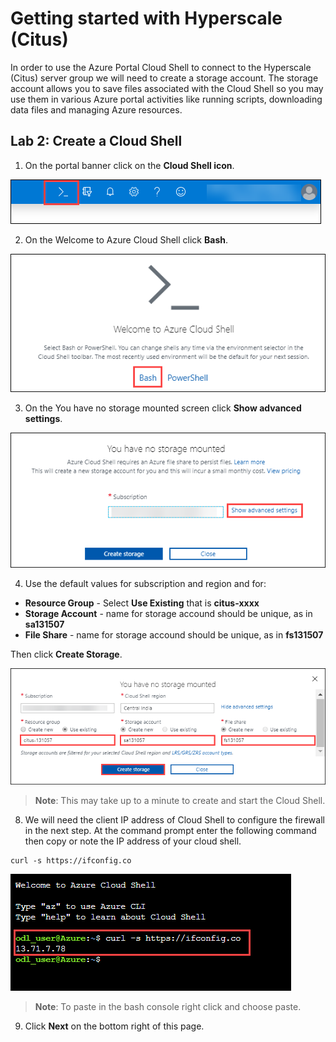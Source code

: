 # Getting started with Hyperscale (Citus)

In order to use the Azure Portal Cloud Shell to connect to the Hyperscale (Citus) server group we will need to create a storage account. The storage account allows you to save files associated with the Cloud Shell so you may use them in various Azure portal activities like running scripts, downloading data files and managing Azure resources.

## **Lab 2: Create a Cloud Shell**

1. On the portal banner click on the **Cloud Shell icon**.

  ![](Images/cloudshellicon.png)

2. On the Welcome to Azure Cloud Shell click **Bash**.

  ![](Images/bash.png)

3. On the You have no storage mounted screen click **Show advanced settings**.
 
  ![](Images/showadvset.png)

4. Use the default values for subscription and region and for:

- **Resource Group** - Select **Use Existing** that is **citus-xxxx**
- **Storage Account** - name for storage accound should be unique, as in **sa131507**
- **File Share** - name for storage accound should be unique, as in **fs131507**

Then click **Create Storage**.

 ![](Images/createstorage.png)
  
 > **Note**: This may take up to a minute to create and start the Cloud Shell.
   
8. We will need the client IP address of Cloud Shell to configure the firewall in the next step. At the command prompt enter the following command then copy or note the IP address of your cloud shell.

```
curl -s https://ifconfig.co 
```

   ![](Images/curlip.png)

> **Note**: To paste in the bash console right click and choose paste.

9.	Click **Next** on the bottom right of this page.
